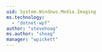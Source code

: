 ```yaml
---
uid: System.Windows.Media.Imaging
ms.technology: 
  - "dotnet-wpf"
author: "stevehoag"
ms.author: "shoag"
manager: "wpickett"
---
```

